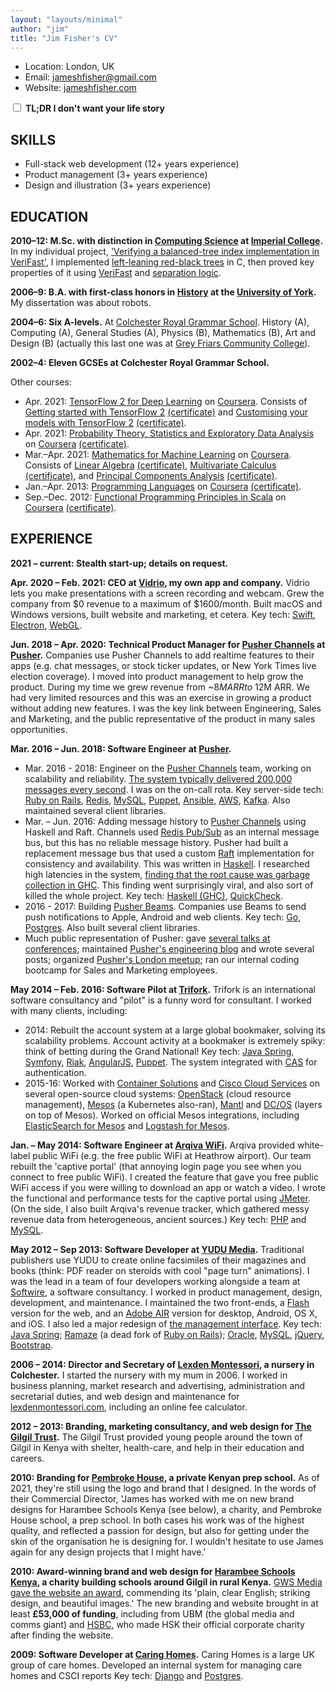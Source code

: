 ```yaml
---
layout: "layouts/minimal"
author: "jim"
title: "Jim Fisher's CV"
---
```


<style>
  .hide-details .details {
    display: none;
  }
</style>

* Location: London, UK
* Email: [jameshfisher@gmail.com](mailto:jameshfisher@gmail.com)
* Website: [jameshfisher.com](https://jameshfisher.com)

<div class="noprint">
  <form autocomplete>
    <label>
      <input type="checkbox" name="hidedetails" onchange="document.body.classList.toggle('hide-details', this.checked)"/>
      <strong>TL;DR I don't want your life story</strong>
    </label>
  </form>
</div>

## SKILLS

* Full-stack web development (12+ years experience)
* Product management (3+ years experience)
* Design and illustration (3+ years experience)

## EDUCATION

**2010–12:
M.Sc. with distinction
in [Computing Science](https://www.imperial.ac.uk/study/pg/computing/computing/)
at [Imperial College](https://www.imperial.ac.uk/).**
<span class="details">
In my individual project,
['Verifying a balanced-tree index implementation in VeriFast'](https://jameshfisher.github.io/presentation/pres.html),
I implemented [left-leaning red-black trees](https://en.wikipedia.org/wiki/Left-leaning_red%E2%80%93black_tree)
in C,
then proved key properties of it using [VeriFast](https://people.cs.kuleuven.be/~bart.jacobs/verifast/)
and [separation logic](https://en.wikipedia.org/wiki/Separation_logic).
</span>

**2006–9:
B.A. with first-class honors
in [History](https://www.york.ac.uk/history/undergraduate/)
at the [**University of York**](https://www.york.ac.uk/).**
<span class="details">
My dissertation was about robots.
</span>

**2004–6:
Six A-levels.**
<span class="details">
At [Colchester Royal Grammar School](https://www.crgs.co.uk/).
History (A),
Computing (A),
General Studies (A),
Physics (B),
Mathematics (B),
Art and Design (B)
(actually this last one was at
[Grey Friars Community College](https://web.archive.org/web/20070301140932/http://colchesteracc.essexcc.gov.uk/)).</span>

<p class="details">
  <b>2002–4: Eleven GCSEs at Colchester Royal Grammar School.</b>
</p>

Other courses:

* <span class="details">Apr. </span>2021:
  [TensorFlow 2 for Deep Learning](https://www.coursera.org/specializations/tensorflow2-deeplearning)
  on [Coursera](https://www.coursera.org/).
  <span class="details">
  Consists of
  [Getting started with TensorFlow 2](https://www.coursera.org/learn/getting-started-with-tensor-flow2)
  [(certificate)](/assets/certificates/2021_coursera_getting_started_with_tensorflow_2.pdf)
  and
  [Customising your models with TensorFlow 2](https://www.coursera.org/learn/customising-models-tensorflow2)
  [(certificate)](/assets/certificates/2021_coursera_customizing_your_models_with_tensorflow_2.pdf).
  </span>
* <span class="details">Apr. </span>2021:
  [Probability Theory, Statistics and Exploratory Data Analysis](https://www.coursera.org/learn/probability-theory-statistics)
  on [Coursera](https://www.coursera.org/)
  [(certificate)](/assets/certificates/2021_coursera_probability_theory.pdf).
* <span class="details">Mar.–Apr. </span>2021:
  [Mathematics for Machine Learning](https://www.coursera.org/specializations/mathematics-machine-learning)
  on [Coursera](https://www.coursera.org/).
  <span class="details">
  Consists of
  [Linear Algebra](https://www.coursera.org/learn/linear-algebra-machine-learning)
  [(certificate)](/assets/certificates/2021_coursera_mathematics_for_machine_learning_linear_algebra.pdf),
  [Multivariate Calculus](https://www.coursera.org/learn/multivariate-calculus-machine-learning)
  [(certificate)](/assets/certificates/2021_coursera_mathematics_for_machine_learning_multivariate_calculus.pdf), and
  [Principal Components Analysis](https://www.coursera.org/learn/pca-machine-learning)
  [(certificate)](/assets/certificates/2021_coursera_mathematics_for_machine_learning_pca.pdf).
  </span>
* <span class="details">Jan.–Apr. </span>2013:
  [Programming Languages](https://www.coursera.org/learn/programming-languages)
  on [Coursera](https://www.coursera.org/)
  [(certificate)](/assets/certificates/2013_coursera_proglang.pdf).
* <span class="details">Sep.–Dec. </span>2012:
  [Functional Programming Principles in Scala](https://www.coursera.org/learn/scala-functional-programming)
  on [Coursera](https://www.coursera.org/)
  [(certificate)](/assets/certificates/2012_coursera_scala.pdf).

## EXPERIENCE

**2021 – current:
Stealth start-up;
details on request.**

**<span class="details">Apr. </span>2020 – <span class="details">Feb. </span>2021:
CEO at [**Vidrio**](https://vidr.io/),
my own app and company.**
Vidrio lets you make presentations with a screen recording and webcam.
Grew the company from $0 revenue to a maximum of $1600/month.
<span class="details">
Built macOS and Windows versions,
built website and marketing,
et cetera.
Key tech:
[Swift](https://www.swift.org/),
[Electron](https://www.electronjs.org/),
[WebGL](https://en.wikipedia.org/wiki/WebGL).
</span>

**<span class="details">Jun. </span>2018 – <span class="details">Apr. </span>2020:
Technical Product Manager for [Pusher Channels](https://pusher.com/channels)
at [**Pusher**](https://pusher.com/).**
Companies use Pusher Channels to add realtime features to their apps
(e.g. chat messages, or stock ticker updates, or New York Times live election coverage).
I moved into product management
to help grow the product.
During my time we grew revenue from ~$8M ARR to ~$12M ARR.
<span class="details">
We had very limited resources and this was
an exercise in growing a product without adding new features.
I was the key link between Engineering, Sales and Marketing,
and the public representative of the product in many sales opportunities.
</span>

**<span class="details">Mar. </span>2016 – <span class="details">Jun. </span>2018:
Software Engineer at [Pusher](https://pusher.com/).**

* <span class="details">Mar. </span>2016 - 2018:
  Engineer on the [Pusher Channels](https://pusher.com/channels) team,
  working on scalability and reliability.
  <span class="details">
  [The system typically delivered 200,000 messages every second](https://making.pusher.com/how-pusher-channels-has-delivered-10000000000000-messages/).
  I was on the on-call rota.
  Key server-side tech:
  [Ruby on Rails](https://rubyonrails.org/),
  [Redis](https://redis.io/),
  [MySQL](https://en.wikipedia.org/wiki/MySQL),
  [Puppet](https://puppet.com/),
  [Ansible](https://www.ansible.com/),
  [AWS](https://aws.amazon.com/),
  [Kafka](https://kafka.apache.org/).
  Also maintained several client libraries.
  </span>
* <span class="details">Mar. – Jun. </span>2016:
  Adding message history to [Pusher Channels](https://pusher.com/channels)
  using Haskell and Raft.
  <span class="details">
  Channels used [Redis Pub/Sub](https://redis.io/topics/pubsub) as an internal message bus,
  but this has no reliable message history.
  Pusher had built a replacement message bus
  that used a custom [Raft](https://raft.github.io/) implementation for consistency and availability.
  This was written in [Haskell](https://www.haskell.org/).
  I researched high latencies in the system,
  [finding that the root cause was garbage collection in GHC](https://making.pusher.com/latency-working-set-ghc-gc-pick-two/).
  This finding went surprisingly viral,
  and also sort of killed the whole project.
  Key tech:
  [Haskell (GHC)](https://www.haskell.org/),
  [QuickCheck](https://en.wikipedia.org/wiki/QuickCheck).
  </span>
* 2016 - 2017:
  Building [Pusher Beams](https://pusher.com/beams).
  Companies use Beams to send push notifications
  to Apple, Android and web clients.
  <span class="details">
  Key tech:
  [Go](https://go.dev/),
  [Postgres](https://www.postgresql.org/).
  Also built several client libraries.
  </span>
* Much public representation of Pusher:
  gave [several talks at conferences](/speaking);
  maintained [Pusher's engineering blog](https://making.pusher.com/)
  and wrote several posts;
  organized [Pusher's London meetup](https://www.meetup.com/the-realtime-guild/);
  ran our internal coding bootcamp for Sales and Marketing employees.

**<span class="details">May </span>2014 – <span class="details">Feb. </span>2016:
Software Pilot at [**Trifork**](http://www.trifork.com/).**
Trifork is an international software consultancy
and "pilot" is a funny word for consultant.
I worked with many clients, including:

* 2014:
  Rebuilt the account system at a large global bookmaker,
  solving its scalability problems.
  <span class="details">
  Account activity at a bookmaker is extremely spiky:
  think of betting during the Grand National!
  Key tech:
  [Java Spring](https://en.wikipedia.org/wiki/Spring_Framework),
  [Symfony](https://symfony.com/),
  [Riak](https://riak.com/riak/),
  [AngularJS](https://angularjs.org/),
  [Puppet](https://puppet.com/).
  The system integrated with [CAS](https://www.apereo.org/projects/cas) for authentication.
  </span>
* 2015-16:
  Worked with [Container Solutions](https://www.container-solutions.com/)
  and [Cisco Cloud Services](https://www.cisco.com/c/en_uk/solutions/cloud/index.html)
  on several open-source cloud systems:
  [OpenStack](https://www.openstack.org/) (cloud resource management),
  [Mesos](https://mesos.apache.org/) (a Kubernetes also-ran),
  [Mantl](https://github.com/mantl/mantl) and
  [DC/OS](https://dcos.io/) (layers on top of Mesos).
  Worked on official Mesos integrations, including
  [ElasticSearch for Mesos](https://github.com/mesos/elasticsearch) and
  [Logstash for Mesos](https://github.com/mesos/logstash).

**<span class="details">Jan. – May </span>2014:
Software Engineer at [**Arqiva WiFi**](https://web.archive.org/web/20140326072920/http://arqivawifi.com/internet-access-wireless-services-providers/).**
Arqiva provided white-label public WiFi (e.g. the free public WiFi at Heathrow airport).
<span class="details">
Our team rebuilt the 'captive portal'
(that annoying login page you see when you connect to free public WiFi).
I created the feature that gave you free public WiFi access
if you were willing to download an app or watch a video.
I wrote the functional and performance tests for the captive portal using [JMeter](https://jmeter.apache.org/).
(On the side,
I also built Arqiva's revenue tracker,
which gathered messy revenue data from heterogeneous, ancient sources.)
Key tech:
[PHP](https://www.php.net/) and
[MySQL](https://en.wikipedia.org/wiki/MySQL).
</span>

**<span class="details">May </span>2012 – <span class="details">Sep </span>2013:
Software Developer at [YUDU Media](https://www.yudu.com/).**
Traditional publishers use YUDU to create online facsimiles of their magazines and books
(think: PDF reader on steroids with cool "page turn" animations).
I was the lead in a team of four developers
working alongside a team at [Softwire](https://www.softwire.com/),
a software consultancy.
<span class="details">
I worked in product management, design, development, and maintenance.
I maintained the two front-ends,
a [Flash](https://en.wikipedia.org/wiki/Adobe_Flash) version for the web,
and an [Adobe AIR](https://en.wikipedia.org/wiki/Adobe_AIR) version for desktop, Android, OS X, and iOS.
I also led a major redesign of [the management interface](https://publisher.yudu.com/).
Key tech:
[Java Spring](https://en.wikipedia.org/wiki/Spring_Framework);
[Ramaze](https://github.com/Ramaze/ramaze) (a dead fork of [Ruby on Rails](https://en.wikipedia.org/wiki/Ruby_on_Rails));
[Oracle](https://en.wikipedia.org/wiki/Oracle_Database),
[MySQL](https://en.wikipedia.org/wiki/MySQL),
[jQuery](https://jquery.com/),
[Bootstrap](https://getbootstrap.com/).
</span>

**2006 – 2014:
Director and Secretary of [Lexden Montessori](https://web.archive.org/web/20210306074024/https://lexdenmontessori.com/),
a nursery in Colchester.**
<span class="details">
I started the nursery with my mum in 2006.
I worked in business planning,
market research and advertising,
administration and secretarial duties,
and web design and maintenance for [lexdenmontessori.com](https://web.archive.org/web/20210306074024/https://lexdenmontessori.com/),
including an online fee calculator.
</span>

**2012 – 2013:
Branding, marketing consultancy, and web design
for [The Gilgil Trust](https://web.archive.org/web/20130602133801/http://www.gilgiltrust.org.uk/whatwedo.php).**
<span class="details">
The Gilgil Trust provided young people around the town of Gilgil in Kenya
with shelter, health-care, and help in their education and careers.
</span>

**2010:
Branding for [**Pembroke House**](https://pembrokehouse.sc.ke/),
a private Kenyan prep school.**
<span class="details">
As of 2021, they're still using the logo and brand that I designed.
In the words of their Commercial Director,
'James has worked with me on new brand designs
for Harambee Schools Kenya (see below), a charity,
and Pembroke House school, a prep school.
In both cases his work was of the highest quality,
and reflected a passion for design,
but also for getting under the skin of the organisation he is designing for.
I wouldn't hesitate to use James again for any design projects that I might have.'
</span>

**2010:
Award-winning brand and web design for [**Harambee Schools Kenya**](https://web.archive.org/web/20120723045033/http://www.hsk.org.uk/),
a charity building schools around Gilgil in rural Kenya.**
<span class="details">
[GWS Media gave the website an award](https://web.archive.org/web/20120628010313/http://onlinemarketing.gwsmedia.com/2010/11/2nd-objective-of-charity-website-design.html),
commending its 'plain, clear English; striking design, and beautiful images.'
The new branding and website brought in at least **£53,000 of funding**,
including from UBM (the global media and comms giant)
and [HSBC](https://www.hsbc.co.uk/), who made HSK their official corporate charity after finding the website.
</span>

**2009:
Software Developer at [Caring Homes](https://www.caringhomes.org/).**
<span class="details">
Caring Homes is a large UK group of care homes.
Developed an internal system
for managing care homes and CSCI reports
Key tech:
[Django](https://www.djangoproject.com/)
and [Postgres](https://www.postgresql.org/).
</span>